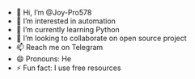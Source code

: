 - 👋 Hi, I’m @Joy-Pro578
- 👀 I’m interested in automation
- 🌱 I’m currently learning Python
- 💞️ I’m looking to collaborate on open source project 
- 📫 Reach me on Telegram 
- 😄 Pronouns: He
- ⚡ Fun fact: I use free resources

<!---
Joy-Pro578/Joy-Pro578 is a ✨ special ✨ repository because its `README.md` (this file) appears on your GitHub profile.
You can click the Preview link to take a look at your changes.
--->
